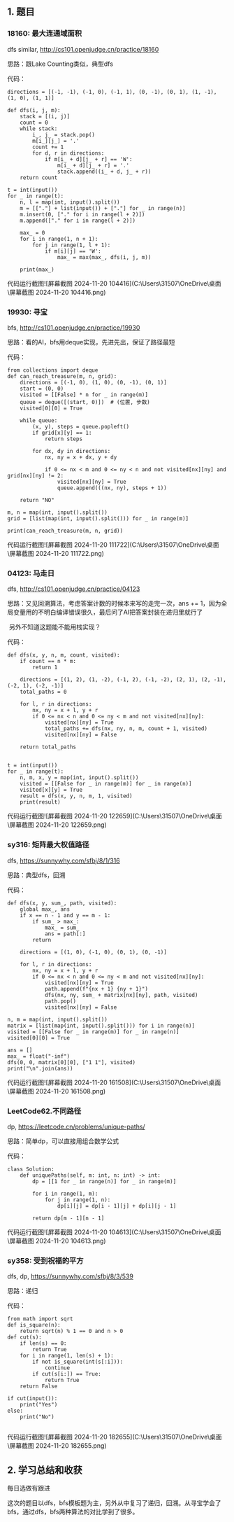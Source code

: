 ## 1. 题目



### 18160: 最大连通域面积



dfs similar, http://cs101.openjudge.cn/practice/18160

思路：跟Lake Counting类似，典型dfs

代码：

```
directions = [(-1, -1), (-1, 0), (-1, 1), (0, -1), (0, 1), (1, -1), (1, 0), (1, 1)]

def dfs(i, j, m):
    stack = [(i, j)]
    count = 0
    while stack:
        i_, j_ = stack.pop()
        m[i_][j_] = '.'
        count += 1
        for d, r in directions:
            if m[i_ + d][j_ + r] == 'W':
                m[i_ + d][j_ + r] = '.'
                stack.append((i_ + d, j_ + r))
    return count

t = int(input())
for _ in range(t):
    n, l = map(int, input().split())
    m = [["."] + list(input()) + ["."] for _ in range(n)]
    m.insert(0, ["." for i in range(l + 2)])
    m.append(["." for i in range(l + 2)])

    max_ = 0
    for i in range(1, n + 1):
        for j in range(1, l + 1):
            if m[i][j] == 'W':
                max_ = max(max_, dfs(i, j, m))

    print(max_)
```



代码运行截图![屏幕截图 2024-11-20 104416](C:\Users\31507\OneDrive\桌面\屏幕截图 2024-11-20 104416.png)

### 19930: 寻宝



bfs, http://cs101.openjudge.cn/practice/19930

思路：看的AI，bfs用deque实现，先进先出，保证了路径最短

代码：

```
from collections import deque
def can_reach_treasure(m, n, grid):
    directions = [(-1, 0), (1, 0), (0, -1), (0, 1)]
    start = (0, 0)
    visited = [[False] * n for _ in range(m)]
    queue = deque([(start, 0)])  # (位置, 步数)
    visited[0][0] = True

    while queue:
        (x, y), steps = queue.popleft()
        if grid[x][y] == 1:
            return steps

        for dx, dy in directions:
            nx, ny = x + dx, y + dy

            if 0 <= nx < m and 0 <= ny < n and not visited[nx][ny] and grid[nx][ny] != 2:
                visited[nx][ny] = True
                queue.append(((nx, ny), steps + 1))

    return "NO"

m, n = map(int, input().split())
grid = [list(map(int, input().split())) for _ in range(m)]

print(can_reach_treasure(m, n, grid))
```



代码运行截图![屏幕截图 2024-11-20 111722](C:\Users\31507\OneDrive\桌面\屏幕截图 2024-11-20 111722.png)

### 04123: 马走日



dfs, http://cs101.openjudge.cn/practice/04123

思路：又见回溯算法，考虑答案计数的时候本来写的走完一次，ans += 1，因为全局变量用的不明白编译错误很久，最后问了AI把答案封装在递归里就行了

​	另外不知道这题能不能用栈实现？

代码：

```
def dfs(x, y, n, m, count, visited):
    if count == n * m:
        return 1

    directions = [(1, 2), (1, -2), (-1, 2), (-1, -2), (2, 1), (2, -1), (-2, 1), (-2, -1)]
    total_paths = 0

    for l, r in directions:
        nx, ny = x + l, y + r
        if 0 <= nx < n and 0 <= ny < m and not visited[nx][ny]:
            visited[nx][ny] = True
            total_paths += dfs(nx, ny, n, m, count + 1, visited)
            visited[nx][ny] = False

    return total_paths


t = int(input())
for _ in range(t):
    n, m, x, y = map(int, input().split())
    visited = [[False for _ in range(m)] for _ in range(n)]
    visited[x][y] = True
    result = dfs(x, y, n, m, 1, visited)
    print(result)
```



代码运行截图![屏幕截图 2024-11-20 122659](C:\Users\31507\OneDrive\桌面\屏幕截图 2024-11-20 122659.png)

### sy316: 矩阵最大权值路径



dfs, https://sunnywhy.com/sfbj/8/1/316

思路：典型dfs，回溯

代码：

```
def dfs(x, y, sum_, path, visited):
    global max_, ans
    if x == n - 1 and y == m - 1:
        if sum_ > max_:
            max_ = sum_
            ans = path[:]
        return

    directions = [(1, 0), (-1, 0), (0, 1), (0, -1)]

    for l, r in directions:
        nx, ny = x + l, y + r
        if 0 <= nx < n and 0 <= ny < m and not visited[nx][ny]:
            visited[nx][ny] = True
            path.append(f"{nx + 1} {ny + 1}")
            dfs(nx, ny, sum_ + matrix[nx][ny], path, visited)
            path.pop()
            visited[nx][ny] = False

n, m = map(int, input().split())
matrix = [list(map(int, input().split())) for i in range(n)]
visited = [[False for _ in range(m)] for _ in range(n)]
visited[0][0] = True

ans = []
max_ = float("-inf")
dfs(0, 0, matrix[0][0], ["1 1"], visited)
print("\n".join(ans))
```



代码运行截图![屏幕截图 2024-11-20 161508](C:\Users\31507\OneDrive\桌面\屏幕截图 2024-11-20 161508.png)

### LeetCode62.不同路径



dp, https://leetcode.cn/problems/unique-paths/

思路：简单dp，可以直接用组合数学公式

代码：

```
class Solution:
    def uniquePaths(self, m: int, n: int) -> int:
        dp = [[1 for _ in range(n)] for _ in range(m)]

        for i in range(1, m):
            for j in range(1, n):
                dp[i][j] = dp[i - 1][j] + dp[i][j - 1]
        
        return dp[m - 1][n - 1]
```



代码运行截图![屏幕截图 2024-11-20 104613](C:\Users\31507\OneDrive\桌面\屏幕截图 2024-11-20 104613.png)

### sy358: 受到祝福的平方



dfs, dp, https://sunnywhy.com/sfbj/8/3/539

思路：递归

代码：

```
from math import sqrt
def is_square(n):
    return sqrt(n) % 1 == 0 and n > 0
def cut(s):
    if len(s) == 0:
        return True
    for i in range(1, len(s) + 1):
        if not is_square(int(s[:i])):
            continue
        if cut(s[i:]) == True:
            return True
    return False

if cut(input()):
    print("Yes")
else:
    print("No")


```



代码运行截图![屏幕截图 2024-11-20 182655](C:\Users\31507\OneDrive\桌面\屏幕截图 2024-11-20 182655.png)

## 2. 学习总结和收获



每日选做有跟进

这次的题目以dfs，bfs模板题为主，另外从中复习了递归，回溯。从寻宝学会了bfs，通过dfs，bfs两种算法的对比学到了很多。